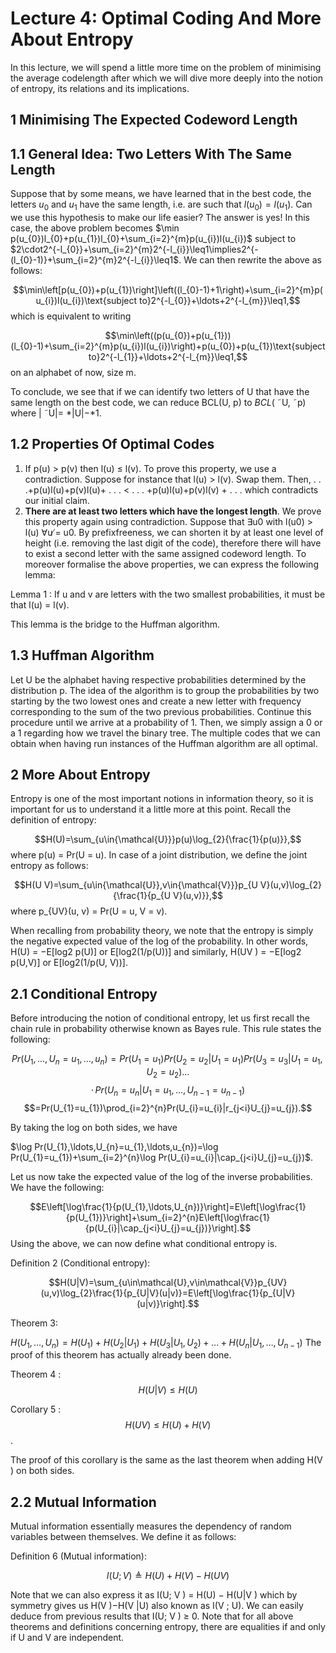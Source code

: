 # Lecture 4: Optimal Coding And More About Entropy

In this lecture, we will spend a little more time on the problem of minimising the average codelength after which we will dive more deeply into the notion of entropy, its relations and its implications.

## 1 Minimising The Expected Codeword Length

## 1.1 General Idea: Two Letters With The Same Length

Suppose that by some means, we have learned that in the best code, the letters $u_{0}$ and $u_{1}$ have the same length, i.e. are such that $l(u_{0})=l(u_{1})$. Can we use this hypothesis to make our life easier? The answer is yes! In this case, the above problem becomes $\min p(u_{0})l_{0}+p(u_{1})l_{0}+\sum_{i=2}^{m}p(u_{i})l(u_{i})$ subject to $2\cdot2^{-l_{0}}+\sum_{i=2}^{m}2^{-l_{i}}\leq1\implies2^{-(l_{0}-1)}+\sum_{i=2}^{m}2^{-l_{i}}\leq1$. We can then rewrite the above as follows:

$$\min\left[p(u_{0})+p(u_{1})\right]\left((l_{0}-1)+1\right)+\sum_{i=2}^{m}p(u_{i})l(u_{i})\text{subject to}2^{-l_{0}}+\ldots+2^{-l_{m}}\leq1,$$
which is equivalent to writing

$$\min\left((p(u_{0})+p(u_{1}))(l_{0}-1)+\sum_{i=2}^{m}p(u_{i})l(u_{i})\right)+p(u_{0})+p(u_{1})\text{subject to}2^{-l_{1}}+\ldots+2^{-l_{m}}\leq1,$$
on an alphabet of now, size m.

To conclude, we see that if we can identify two letters of U that have the same length on the best code, we can reduce BCL(U, p) to *BCL*( ˜U, ˜p) where | ˜U|= *|U|−*1.

## 1.2 Properties Of Optimal Codes

1. If p(u) > p(v) then l(u) ≤ l(v). To prove this property, we use a contradiction. Suppose for
instance that l(u) > l(v). Swap them. Then, . . .+p(u)l(u)+p(v)l(u)+ . . . < . . . +p(u)l(u)+p(v)l(v) + . . . which contradicts our initial claim.
2. **There are at least two letters which have the longest length**. We prove this property
again using contradiction. Suppose that ∃u0 with l(u0) > l(u) ∀u ̸= u0. By prefixfreeness,
we can shorten it by at least one level of height (i.e. removing the last digit of the code), therefore there will have to exist a second letter with the same assigned codeword length.
To moreover formalise the above properties, we can express the following lemma: 

Lemma 1 : If u and v are letters with the two smallest probabilities, it must be that l(u) = l(v).

This lemma is the bridge to the Huffman algorithm.

## 1.3 Huffman Algorithm

Let U be the alphabet having respective probabilities determined by the distribution p. The idea of the algorithm is to group the probabilities by two starting by the two lowest ones and create a new letter with frequency corresponding to the sum of the two previous probabilities. Continue this procedure until we arrive at a probability of 1. Then, we simply assign a 0 or a 1 regarding how we travel the binary tree. The multiple codes that we can obtain when having run instances of the Huffman algorithm are all optimal.

## 2 More About Entropy

Entropy is one of the most important notions in information theory, so it is important for us to understand it a little more at this point. Recall the definition of entropy:

$$H(U)=\sum_{u\in{\mathcal{U}}}p(u)\log_{2}{\frac{1}{p(u)}},$$
where p(u) = Pr(U = u). In case of a joint distribution, we define the joint entropy as follows:

$$H(U V)=\sum_{u\in{\mathcal{U}},v\in{\mathcal{V}}}p_{U V}(u,v)\log_{2}{\frac{1}{p_{U V}(u,v)}},$$
where p_{UV}(u, v) = Pr(U = u, V = v).

When recalling from probability theory, we note that the entropy is simply the negative expected value of the log of the probability. In other words, H(U) = −E[log2 p(U)] or E[log2(1/p(U))] and similarly, H(UV ) = −E[log2 p(U,V)] or E[log2(1/p(U, V))].

## 2.1 Conditional Entropy

Before introducing the notion of conditional entropy, let us first recall the chain rule in probability otherwise known as Bayes rule. This rule states the following:

$$Pr(U_{1},\ldots,U_{n}=u_{1},\ldots,u_{n})=Pr(U_{1}=u_{1})Pr(U_{2}=u_{2}|U_{1}=u_{1})Pr(U_{3}=u_{3}|U_{1}=u_{1},U_{2}=u_{2})\ldots$$ $$\cdot\,Pr(U_{n}=u_{n}|U_{1}=u_{1},\ldots,U_{n-1}=u_{n-1})$$ $$=Pr(U_{1}=u_{1})\prod_{i=2}^{n}Pr(U_{i}=u_{i}|r_{j<i}U_{j}=u_{j}).$$

By taking the log on both sides, we have

$\log Pr(U_{1},\ldots,U_{n}=u_{1},\ldots,u_{n})=\log Pr(U_{1}=u_{1})+\sum_{i=2}^{n}\log Pr(U_{i}=u_{i}|\cap_{j<i}U_{j}=u_{j})$.

Let us now take the expected value of the log of the inverse probabilities. We have the following:

$$E\left[\log\frac{1}{p(U_{1},\ldots,U_{n})}\right]=E\left[\log\frac{1}{p(U_{1})}\right]+\sum_{i=2}^{n}E\left[\log\frac{1}{p(U_{i}|\cap_{j<i}U_{j}=u_{j})}\right].$$
Using the above, we can now define what conditional entropy is.

Definition 2 (Conditional entropy):

$$H(U|V)=\sum_{u\in\mathcal{U},v\in\mathcal{V}}p_{UV}(u,v)\log_{2}\frac{1}{p_{U|V}(u|v)}=E\left[\log\frac{1}{p_{U|V}(u|v)}\right].$$

Theorem 3:

$H(U_{1},\ldots,U_{n})=H(U_{1})+H(U_{2}|U_{1})+H(U_{3}|U_{1},U_{2})+\ldots+H(U_{n}|U_{1},\ldots,U_{n-1})$
The proof of this theorem has actually already been done. 

Theorem 4 : $$H(U|V)\leq H(U)$$

Corollary 5 : $$H(UV)\leq H(U)+H(V)$$.

The proof of this corollary is the same as the last theorem when adding H(V ) on both sides.

## 2.2 Mutual Information

Mutual information essentially measures the dependency of random variables between themselves. We define it as follows:

Definition 6 (Mutual information):

$$I(U;V)\triangleq H(U)+H(V)-H(U V)$$

Note that we can also express it as I(U; V ) = H(U) − H(U|V ) which by symmetry gives us H(V )−H(V |U) also known as I(V ; U). We can easily deduce from previous results that I(U; V ) ≥ 0. Note that for all above theorems and definitions concerning entropy, there are equalities if and only if U and V are independent.